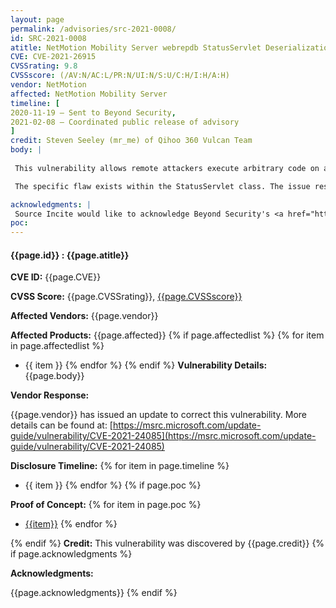 ```yaml
---
layout: page
permalink: /advisories/src-2021-0008/
id: SRC-2021-0008
atitle: NetMotion Mobility Server webrepdb StatusServlet Deserialization of Untrusted Data Remote Code Execution Vulnerability
CVE: CVE-2021-26915
CVSSrating: 9.8
CVSSscore: (/AV:N/AC:L/PR:N/UI:N/S:U/C:H/I:H/A:H)
vendor: NetMotion
affected: NetMotion Mobility Server
timeline: [
2020-11-19 – Sent to Beyond Security,
2021-02-08 – Coordinated public release of advisory
]
credit: Steven Seeley (mr_me) of Qihoo 360 Vulcan Team
body: |
 
 This vulnerability allows remote attackers execute arbitrary code on affected installations of NetMotion Mobility Server. Authentication is not required to exploit this vulnerability.

 The specific flaw exists within the StatusServlet class. The issue results from the lack of proper validation of user-supplied data, which can result in deserialization of untrusted data. An attacker can leverage this vulnerability to execute arbitrary code in the context of SYSTEM. 

acknowledgments: |
 Source Incite would like to acknowledge Beyond Security's <a href="http://www.beyondsecurity.com/ssd.html">SSD</a> program for the help with co-ordination of this vulnerability. More details can be found on their blog at <a href="https://ssd-disclosure.com/ssd-advisory-netmotion-mobility-server-multiple-deserialization-of-untrusted-data-lead-to-rce/">https://ssd-disclosure.com/ssd-advisory-netmotion-mobility-server-multiple-deserialization-of-untrusted-data-lead-to-rce/</a>.
poc:
---
```


#### **{{page.id}} : {{page.atitle}}**

**CVE ID:**
{{page.CVE}}

**CVSS Score:**
{{page.CVSSrating}}, [{{page.CVSSscore}}](https://nvd.nist.gov/vuln-metrics/cvss/v3-calculator?vector={{page.CVSSscore}})

**Affected Vendors:**
{{page.vendor}}

**Affected Products:**
{{page.affected}}
{% if page.affectedlist %}
{% for item in page.affectedlist %}
  - {{ item }}
{% endfor %}
{% endif %}
**Vulnerability Details:**
{{page.body}}

**Vendor Response:**

{{page.vendor}} has issued an update to correct this vulnerability. More details can be found at: [https://msrc.microsoft.com/update-guide/vulnerability/CVE-2021-24085](https://msrc.microsoft.com/update-guide/vulnerability/CVE-2021-24085)

**Disclosure Timeline:**
{% for item in page.timeline %}
  - {{ item }}
{% endfor %}
{% if page.poc %}

**Proof of Concept:**
{% for item in page.poc %}
  - [{{item}}]({{item}})
{% endfor %}

{% endif %}
**Credit:**
This vulnerability was discovered by {{page.credit}}
{% if page.acknowledgments %}

**Acknowledgments:**

{{page.acknowledgments}}
{% endif %}
